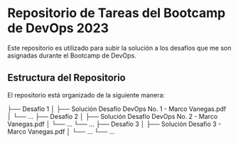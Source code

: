 # Repositorio de Tareas del Bootcamp de DevOps 2023

Este repositorio es utilizado para subir la solución a los desafíos que me son asignadas durante el Bootcamp de DevOps.

## Estructura del Repositorio

El repositorio está organizado de la siguiente manera:

├── Desafío 1
│ ├── Solución Desafío DevOps No. 1 - Marco Vanegas.pdf
│ └── ...
├── Desafío 2
│ ├── Solución Desafío DevOps No. 2  - Marco Vanegas.pdf
│ └── ...
└── ...
├── Desafío 3
│ ├── Solución Desafio 3 - Marco Vanegas.pdf
│ └── ...
└── ...